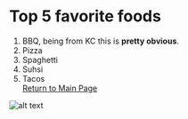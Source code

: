 # Top 5 favorite foods

1. BBQ, being from KC this is **pretty obvious**.
2. Pizza
3. Spaghetti
4. Suhsi
5. Tacos </br>
[Return to Main Page](README.md)

![alt text](https://cdn.shopify.com/s/files/1/0818/5843/products/SlaughterhouseFive-Web.jpg?v=1527204128)
